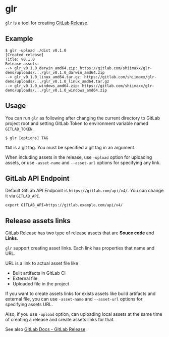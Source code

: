 # glr

`glr` is a tool for creating [GitLab Release](https://docs.gitlab.com/ee/user/project/releases/).


## Example


```
$ glr -upload ./dist v0.1.0
[Created release]
Title: v0.1.0
Release assets:
--> glr_v0.1.0_darwin_amd64.zip: https://gitlab.com/shiimaxx/glr-demo/uploads/.../glr_v0.1.0_darwin_amd64.zip
--> glr_v0.1.0_linux_amd64.tar.gz: https://gitlab.com/shiimaxx/glr-demo/uploads/.../glr_v0.1.0_linux_amd64.tar.gz
--> glr_v0.1.0_windows_amd64.zip: https://gitlab.com/shiimaxx/glr-demo/uploads/.../glr_v0.1.0_windows_amd64.zip
```

## Usage

You can run `glr` as following after changing the current directory to GitLab project root and setting GitLab Token to environment variable named `GITLAB_TOKEN`.

```
$ glr [options] TAG
```

`TAG` is a git tag. You must be specified a git tag in an argument.

When including assets in the release, use `-upload` option for uploading assets, or use `-asset-name` and `--asset-url` options for specifying any link.


## GitLab API Endpoint

Default GitLab API Endpoint is `https://gitlab.com/api/v4/`. You can change it via `GITLAB_API`.

```
export GITLAB_API=https://gitlab.example.com/api/v4/
```


## Release assets links

GitLab Release has two type of release assets that are **Souce code** and **Links**.

`glr` support creating asset links. Each link has properties that name and URL.

URL is a link to actual asset file like

- Built artifacts in GitLab CI
- External file
- Uploaded file in the project

If you want to create assets links for exists assets like build artifacts and external file, you can use `-asset-name` and `--asset-url` options for specifying assets URL.

Also, if you use `-upload` option, can uploading local assets at the same time of creating a release and create assets links for that.

See also [GitLab Docs - GitLab Release](https://docs.gitlab.com/ee/user/project/releases/index.html).

